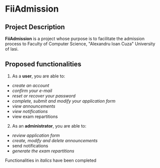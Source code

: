 # FiiAdmission
## Project Description
**FiiAdmission** is a project whose purpose is to facilitate the admission process to Faculty of Computer Science, "Alexandru Ioan Cuza" University of Iasi.

## Proposed functionalities
1. As a **user**, you are able to:
  - *create an account*
  - *confirm your e-mail*
  - *reset or recover your password*
  - *complete, submit and modify your application form*
  - *view announcements*
  - *view notifications*
  - view exam repartitions
2. As an **administrator**, you are able to:
  - *review application form*
  - *create, modify and delete announcements*
  - send notifications
  - *generate the exam repartitions*
  
 Functionalities in *italics* have been completed
